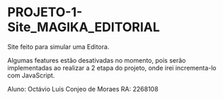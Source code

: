 # PROJETO-1-Site_MAGIKA_EDITORIAL
Site feito para simular uma Editora.

Algumas features estão desativadas no momento, pois serão implementadas ao realizar a 2 etapa do projeto, onde irei incrementa-lo com JavaScript.

Aluno: Octávio Luís Conjeo de Moraes RA: 2268108
